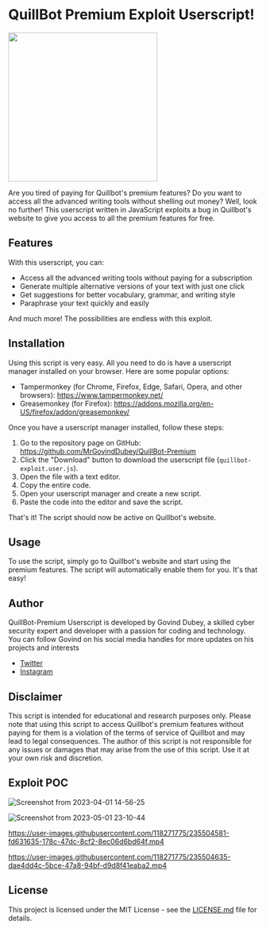 
# QuillBot Premium Exploit Userscript!
<img src="https://user-images.githubusercontent.com/118271775/229145063-ac05d99c-d876-44c6-b10d-95156cc6b444.png" width="300" height="300">


Are you tired of paying for Quillbot's premium features? Do you want to access all the advanced writing tools without shelling out money? Well, look no further! This userscript written in JavaScript exploits a bug in Quillbot's website to give you access to all the premium features for free.

## Features

With this userscript, you can:

- Access all the advanced writing tools without paying for a subscription
- Generate multiple alternative versions of your text with just one click
- Get suggestions for better vocabulary, grammar, and writing style
- Paraphrase your text quickly and easily

And much more! The possibilities are endless with this exploit.

## Installation

Using this script is very easy. All you need to do is have a userscript manager installed on your browser. Here are some popular options:

- Tampermonkey (for Chrome, Firefox, Edge, Safari, Opera, and other browsers): https://www.tampermonkey.net/
- Greasemonkey (for Firefox): https://addons.mozilla.org/en-US/firefox/addon/greasemonkey/

Once you have a userscript manager installed, follow these steps:

1. Go to the repository page on GitHub: https://github.com/MrGovindDubey/QuillBot-Premium
2. Click the "Download" button to download the userscript file (`quillbot-exploit.user.js`).
3. Open the file with a text editor.
4. Copy the entire code.
5. Open your userscript manager and create a new script.
6. Paste the code into the editor and save the script.

That's it! The script should now be active on Quillbot's website.

## Usage

To use the script, simply go to Quillbot's website and start using the premium features. The script will automatically enable them for you. It's that easy!

## Author
QuillBot-Premium Userscript is developed by Govind Dubey, a skilled cyber security expert and developer with a passion for coding and technology.  You can follow Govind on his social media handles for more updates on his projects and interests

- [Twitter](https://twitter.com/mrgovinddubey)
- [Instagram](https://www.instagram.com/mr.govinddubey/)

## Disclaimer

This script is intended for educational and research purposes only. Please note that using this script to access Quillbot's premium features without paying for them is a violation of the terms of service of Quillbot and may lead to legal consequences. The author of this script is not responsible for any issues or damages that may arise from the use of this script. Use it at your own risk and discretion.




## Exploit POC
![Screenshot from 2023-04-01 14-56-25](https://user-images.githubusercontent.com/118271775/234381863-8ae99683-8cd2-4e7d-9fb8-e2764d1d5388.png)

![Screenshot from 2023-05-01 23-10-44](https://user-images.githubusercontent.com/118271775/235504973-ec2d274b-7988-462d-b0a7-7e14852462b9.png)





https://user-images.githubusercontent.com/118271775/235504581-fd631635-178c-47dc-8cf2-8ec06d6bd64f.mp4





https://user-images.githubusercontent.com/118271775/235504635-dae4dd4c-5bce-47a8-94bf-d9d8f41eaba2.mp4

## License
This project is licensed under the MIT License - see the [LICENSE.md](https://github.com/MrGovindDubey/QuillBot-Premium/blob/main/LICENSE) file for details.




